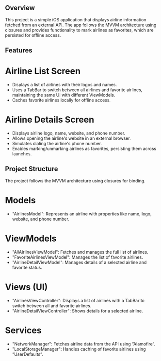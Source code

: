 ## Overview
This project is a simple iOS application that displays airline information fetched from an external API. The app follows the MVVM architecture using closures and provides functionality to mark airlines as favorites, which are persisted for offline access.

## Features

# Airline List Screen 
  - Displays a list of airlines with their logos and names.
  - Uses a TabBar to switch between all airlines and favorite airlines, maintaining the same UI with different ViewModels.
  - Caches favorite airlines locally for offline access.

# Airline Details Screen 
  - Displays airline logo, name, website, and phone number.
  - Allows opening the airline's website in an external browser.
  - Simulates dialing the airline's phone number.
  - Enables marking/unmarking airlines as favorites, persisting them across launches.

## Project Structure
The project follows the MVVM architecture using closures for binding.

# Models 
  - "AirlinesModel": Represents an airline with properties like name, logo, website, and phone number.

# ViewModels 
  - "AllAirlinesViewModel": Fetches and manages the full list of airlines.
  - "FavoriteAirlinesViewModel": Manages the list of favorite airlines.
  - "AirlineDetailViewModel": Manages details of a selected airline and favorite status.

# Views (UI) 
  - "AirlinesViewController": Displays a list of airlines with a TabBar to switch between all and favorite airlines.
  - "AirlineDetailViewController": Shows details for a selected airline.

# Services 
  - "NetworkManager": Fetches airline data from the API using “Alamofire”.
  - "LocalStorageManager": Handles caching of favorite airlines using “UserDefaults”.

  
